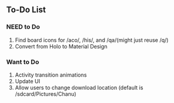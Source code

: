 ## To-Do List

### NEED to Do
1.  Find board icons for /aco/, /his/, and /qa/(might just reuse /q/)
2.  Convert from Holo to Material Design

### Want to Do
1.  Activity transition animations
2.  Update UI
3.  Allow users to change download location (default is /sdcard/Pictures/Chanu)
